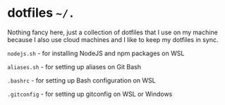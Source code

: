 # dotfiles `~/.`

Nothing fancy here, just a collection of dotfiles that I use on my machine because I also use cloud machines and I like to keep my dotfiles in sync.

`nodejs.sh` - for installing NodeJS and npm packages on WSL

`aliases.sh` - for setting up aliases on Git Bash

`.bashrc` - for setting up Bash configuration on WSL



`.gitconfig` - for setting up gitconfig on WSL or Windows

